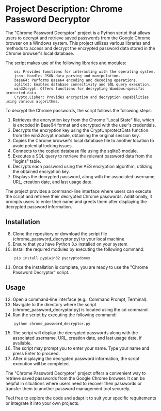 # Project Description: Chrome Password Decryptor

The "Chrome Password Decryptor" project is a Python script that allows users to decrypt and retrieve saved passwords from the Google Chrome browser on a Windows system. This project utilizes various libraries and methods to access and decrypt the encrypted password data stored in the Chrome browser's local database.

The script makes use of the following libraries and modules:

```
    os: Provides functions for interacting with the operating system.
    json: Handles JSON data parsing and manipulation.
    base64: Performs Base64 encoding and decoding operations.
    sqlite3: Enables database connectivity and SQL query execution.
    win32crypt: Offers functions for decrypting Windows-specific protected data.
    Crypto.Cipher: Provides encryption and decryption capabilities using various algorithms.
```

To decrypt the Chrome passwords, the script follows the following steps:

1. Retrieves the encryption key from the Chrome "Local State" file, which is encoded in Base64 format and encrypted with the user's credentials.
2. Decrypts the encryption key using the CryptUnprotectData function from the win32crypt module, obtaining the original session key.
3. Copies the Chrome browser's local database file to another location to avoid potential locking issues.
4. Connects to the copied database file using the sqlite3 module.
5. Executes a SQL query to retrieve the relevant password data from the "logins" table.
6. Decrypts each password using the AES encryption algorithm, utilizing the obtained encryption key.
7. Displays the decrypted password, along with the associated username, URL, creation date, and last usage date.

The project provides a command-line interface where users can execute the script and retrieve their decrypted Chrome passwords. Additionally, it prompts users to enter their name and greets them after displaying the decrypted password information.

## Installation

8. Clone the repository or download the script file (chrome_password_decryptor.py) to your local machine.
9. Ensure that you have Python 3.x installed on your system.
10. Install the required modules by executing the following command:

```
    pip install pypiwin32 pycryptodomex
```

11. Once the installation is complete, you are ready to use the "Chrome Password Decryptor" script.

## Usage

12. Open a command-line interface (e.g., Command Prompt, Terminal).
13. Navigate to the directory where the script (chrome_password_decryptor.py) is located using the cd command.
14. Run the script by executing the following command:

```
    python chrome_password_decryptor.py
```

15. The script will display the decrypted passwords along with the associated username, URL, creation date, and last usage date, if available.
16. The script may prompt you to enter your name. Type your name and press Enter to proceed.
17. After displaying the decrypted password information, the script execution will be completed.

The "Chrome Password Decryptor" project offers a convenient way to retrieve saved passwords from the Google Chrome browser. It can be helpful in situations where users need to recover their passwords or transfer them to another password management tool securely.

Feel free to explore the code and adapt it to suit your specific requirements or integrate it into your own projects.
